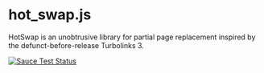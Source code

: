 # hot_swap.js
HotSwap is an unobtrusive library for partial page replacement inspired by the defunct-before-release Turbolinks 3.

[![Sauce Test Status](https://saucelabs.com/browser-matrix/HotSwap.svg)](https://saucelabs.com/u/HotSwap)